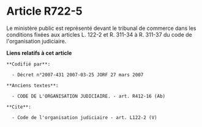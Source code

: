 # Article R722-5

Le ministère public est représenté devant le tribunal de commerce dans les conditions fixées aux articles L. 122-2 et R.
311-34 à R. 311-37 du code de l'organisation judiciaire.

**Liens relatifs à cet article**

	**Codifié par**:

	  - Décret n°2007-431 2007-03-25 JORF 27 mars 2007

	**Anciens textes**:

	  - CODE DE L'ORGANISATION JUDICIAIRE. - art. R412-16 (Ab)

	**Cite**:

	  - Code de l'organisation judiciaire - art. L122-2 (V)
